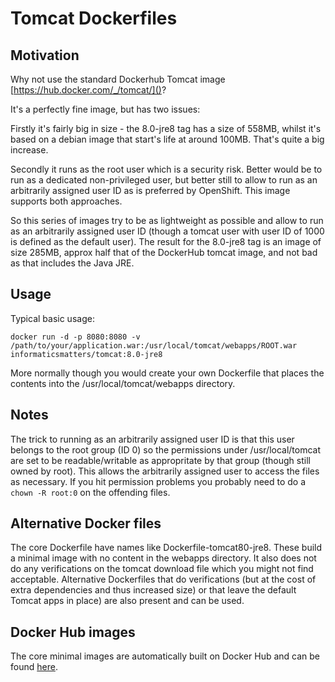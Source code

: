 # Tomcat Dockerfiles

## Motivation

Why not use the standard Dockerhub Tomcat image [https://hub.docker.com/_/tomcat/]()?

It's a perfectly fine image, but has two issues:

Firstly it's fairly big in size - the 8.0-jre8 tag has a size of 558MB, whilst it's based on a debian image that start's life at around 100MB. That's quite a big increase.

Secondly it runs as the root user which is a security risk. Better would be to run as a dedicated non-privileged user, but better still to allow to run as an arbitrarily assigned user ID as is preferred by OpenShift. This image supports both approaches.

So this series of images try to be as lightweight as possible and allow to run as an arbitrarily assigned user ID (though a tomcat user with user ID of 1000 is defined as the default user). The result for the 8.0-jre8 tag is an image of size 285MB, approx half that of the DockerHub tomcat image, and not bad as that includes the Java JRE.
 
## Usage

Typical basic usage:
```
docker run -d -p 8080:8080 -v /path/to/your/application.war:/usr/local/tomcat/webapps/ROOT.war informaticsmatters/tomcat:8.0-jre8 
```

More normally though you would create your own Dockerfile that places the contents into the /usr/local/tomcat/webapps directory.

## Notes

The trick to running as an arbitrarily assigned user ID is that this user belongs to the root group (ID 0) so the permissions under /usr/local/tomcat are set to be readable/writable as appropritate by that group (though still owned by root). This allows the arbitrarily assigned user to access the files as necessary. If you hit permission problems you probably need to do a `chown -R root:0` on the offending files.  

## Alternative Docker files

The core Dockerfile have names like Dockerfile-tomcat80-jre8. These build a minimal image with no content in the webapps directory. It also does not do any verifications on the tomcat download file which you might not find acceptable. Alternative Dockerfiles that do verifications (but at the cost of extra dependencies and thus increased size) or that leave the default Tomcat apps in place) are also present and can be used.

## Docker Hub images

The core minimal images are automatically built on Docker Hub and can be found [here](https://hub.docker.com/r/informaticsmatters/tomcat/).

